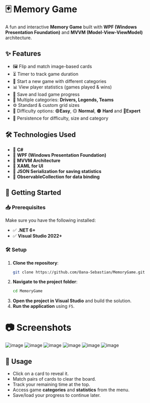 # 🃏 Memory Game

A fun and interactive **Memory Game** built with **WPF (Windows Presentation Foundation)** and **MVVM (Model-View-ViewModel)** architecture.

## ✨ Features

- 🖼️ Flip and match image-based cards
- ⏳ Timer to track game duration
- 🔄 Start a new game with different categories
- 📊 View player statistics (games played & wins)
- 💾 Save and load game progress
- 🎨 Multiple categories: **Drivers, Legends, Teams**
- ⚙️ Standard & custom grid sizes
- 🎯 Difficulty options: 🟢**Easy**, 🟡 **Normal**, 🟠 **Hard** and 🔴**Expert**
- 💾 Persistence for difficulty, size and category
  
## 🛠️ Technologies Used

- 🔹 **C#**
- 🔹 **WPF (Windows Presentation Foundation)**
- 🔹 **MVVM Architecture**
- 🔹 **XAML for UI**
- 🔹 **JSON Serialization for saving statistics**
- 🔹 **ObservableCollection for data binding**

## 🚀 Getting Started

### 📥 Prerequisites

Make sure you have the following installed:

- ✅ **.NET 6+**
- ✅ **Visual Studio 2022+**

### 🛠️ Setup

1. **Clone the repository**:
   ```sh
   git clone https://github.com/Oana-Sebastian/MemoryGame.git
   ```
2. **Navigate to the project folder**:
   ```sh
   cd MemoryGame
   ```
3. **Open the project in Visual Studio** and build the solution.
4. **Run the application** using `F5`.

# 📷 Screenshots

![image](https://github.com/user-attachments/assets/042a43e6-743b-427e-b0f7-fbaa371276a7)
![image](https://github.com/user-attachments/assets/1e63a2e9-d8c0-4cda-89e5-cfbff547600e)
![image](https://github.com/user-attachments/assets/457bbabe-8052-4b8c-9bc7-6c6eb0839eb1)
![image](https://github.com/user-attachments/assets/6adc5866-70e6-429e-843e-0b89f27f1583)
![image](https://github.com/user-attachments/assets/5c92ce66-278d-4802-81e4-6e85bde68aa5)
![image](https://github.com/user-attachments/assets/b9e10ccf-aa95-400a-bd93-d923d42da0e2)



## 📝 Usage

- Click on a card to reveal it.
- Match pairs of cards to clear the board.
- Track your remaining time at the top.
- Access game **categories** and **statistics** from the menu.
- Save/load your progress to continue later.





